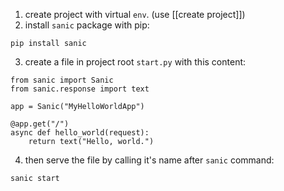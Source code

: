 1. create project with virtual `env`. (use [[create project]])
2. install `sanic` package with pip:
```
pip install sanic
```
3. create a file in project root `start.py` with this content:
```
from sanic import Sanic
from sanic.response import text

app = Sanic("MyHelloWorldApp")

@app.get("/")
async def hello_world(request):
    return text("Hello, world.")
```
4. then serve the file by calling it's name after `sanic` command:
```
sanic start
```
